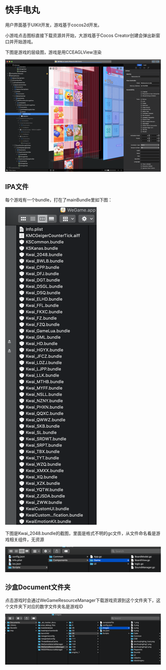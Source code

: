# 快手电丸

用户界面基于UIKit开发，游戏基于cocos2d开发。

小游戏点击图标直接下载资源并开始，大游戏基于Cocos Creator创建会弹出新窗口并开始游戏。

下图是游戏的层级图，游戏是用CCEAGLView渲染


![](kuaishoudianwanImage/reveal_main.png)

## IPA文件
每个游戏有一个bundle，打在了mainBundle里如下图：


![](kuaishoudianwanImage/game_bundles.png)

下图是Kwai_2048.bundle的截图，里面是格式不明的gc文件，从文件命名看是游戏相关组件，无资源


![](kuaishoudianwanImage/2048_bundle.png)

## 沙盒Document文件夹
点击游戏时会通过WeGameResourceManager下载游戏资源到这个文件夹下，这个文件夹下对应的数字文件夹名是游戏ID


![](kuaishoudianwanImage/sandbox_document.png)


